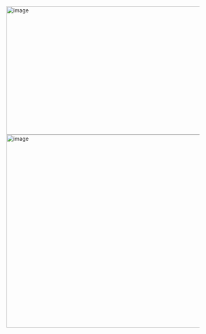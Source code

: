 <img width="743" height="335" alt="image" src="https://github.com/user-attachments/assets/8586e841-7e42-4336-8657-9be754b296c4" />
<img width="749" height="504" alt="image" src="https://github.com/user-attachments/assets/95624118-1edf-4ca2-b890-5d146a194a66" />
